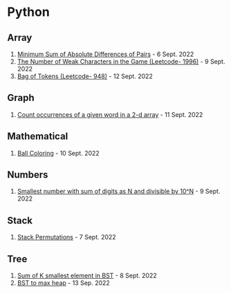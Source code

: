 # Python

## Array

1. [Minimum Sum of Absolute Differences of Pairs](Array/Minimum%20Sum%20of%20Absolute%20Differences%20of%20Pairs.py)  - 6 Sept. 2022
2. [The Number of Weak Characters in the Game (Leetcode- 1996)](Array/The%20Number%20of%20Weak%20Characters%20in%20the%20Game.py) - 9 Sept. 2022
3. [Bag of Tokens (Leetcode- 948)](Array/Bag%20of%20Tokens(L%20948).py)   - 12 Sept. 2022

## Graph
1. [Count occurrences of a given word in a 2-d array](Graph/Count%20occurrences%20of%20a%20given%20word%20in%20a%202-d%20array.py)   -  11 Sept. 2022

## Mathematical
1. [Ball Coloring](Mathematical/Ball%20Coloring.py)   - 10 Sept. 2022

## Numbers
1. [Smallest number with sum of digits as N and divisible by 10^N](Numbers/Smallest%20number%20with%20sum%20of%20digits%20as%20N%20and%20divisible%20by%2010%5EN.py)  - 9 Sept. 2022

## Stack
1. [Stack Permutations](Stack/Stack%20Permutations.py)   - 7 Sept. 2022

## Tree
1. [Sum of K smallest element in BST](Tree/Sum%20of%20K%20smallest%20element%20in%20BST.py)  -  8 Sept. 2022
2. [BST to max heap](Tree/BST%20to%20max%20heap.py)  -  13 Sep. 2022
